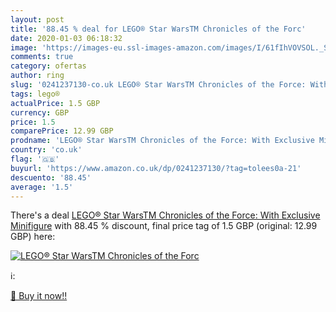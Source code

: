 ```yaml
---
layout: post
title: '88.45 % deal for LEGO® Star WarsTM Chronicles of the Forc'
date: 2020-01-03 06:18:32
image: 'https://images-eu.ssl-images-amazon.com/images/I/61fIhVOVSOL._SL200_.jpg'
comments: true
category: ofertas
author: ring
slug: '0241237130-co.uk LEGO® Star WarsTM Chronicles of the Force: With...'
tags: lego®
actualPrice: 1.5 GBP
currency: GBP
price: 1.5
comparePrice: 12.99 GBP
prodname: 'LEGO® Star WarsTM Chronicles of the Force: With Exclusive Minifigure'
country: 'co.uk'
flag: '🇬🇧'
buyurl: 'https://www.amazon.co.uk/dp/0241237130/?tag=tolees0a-21'
descuento: '88.45'
average: '1.5'
---
```


There's a deal [LEGO® Star WarsTM Chronicles of the Force: With Exclusive Minifigure](https://www.amazon.co.uk/dp/0241237130/?tag=tolees0a-21)  with  88.45 % discount, final price tag of  1.5 GBP (original: 12.99 GBP) here:

[![LEGO® Star WarsTM Chronicles of the Forc](https://images-eu.ssl-images-amazon.com/images/I/61fIhVOVSOL._SL200_.jpg)](https://www.amazon.co.uk/dp/0241237130/?tag=tolees0a-21)

ℹ️:


[🛒 Buy it now!!](https://www.amazon.co.uk/dp/0241237130/?tag=tolees0a-21)
